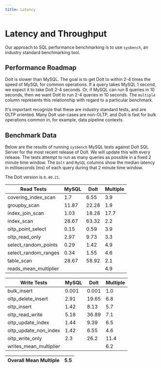 ```yaml
---
title: Latency
---
```


# Latency and Throughput

Our approach to SQL performance benchmarking is to use `sysbench`, an
industry standard benchmarking tool.

## Performance Roadmap

Dolt is slower than MySQL. The goal is to get Dolt to within 2-4 times
the speed of MySQL for common operations. If a query takes MySQL 1
second, we expect it to take Dolt 2-4 seconds. Or, if MySQL can run 8
queries in 10 seconds, then we want Dolt to run 2-4 queries in 10
seconds. The `multiple` column represents this relationship with
regard to a particular benchmark.

It's important recognize that these are industry standard tests, and
are OLTP oriented. Many Dolt use-cases are non-OLTP, and Dolt is fast
for bulk operations common in, for example, data pipeline contexts.

## Benchmark Data

Below are the results of running `sysbench` MySQL tests against Dolt
SQL Server for the most recent release of Dolt. We will update this
with every release. The tests attempt to run as many queries as
possible in a fixed 2 minute time window. The `Dolt` and `MySQL`
columns show the median latency in milliseconds (ms) of each query 
during that 2 minute time window.

The Dolt version is `0.40.21`.
<!-- START_LATENCY_RESULTS_TABLE -->
|       Read Tests        | MySQL | Dolt  | Multiple |
|-------------------------|-------|-------|----------|
| covering\_index\_scan   |   1.7 |  6.55 |      3.9 |
| groupby\_scan           | 11.87 | 22.28 |      1.9 |
| index\_join\_scan       |  1.03 | 18.28 |     17.7 |
| index\_scan             | 28.67 | 63.32 |      2.2 |
| oltp\_point\_select     |  0.15 |  0.59 |      3.9 |
| oltp\_read\_only        |  2.97 |  9.73 |      3.3 |
| select\_random\_points  |  0.29 |  1.42 |      4.9 |
| select\_random\_ranges  |  0.34 |  1.55 |      4.6 |
| table\_scan             | 28.67 | 58.92 |      2.1 |
| reads\_mean\_multiplier |       |       |      4.9 |

|       Write Tests        | MySQL | Dolt  | Multiple |
|--------------------------|-------|-------|----------|
| bulk\_insert             | 0.001 | 0.001 |      1.0 |
| oltp\_delete\_insert     |  2.91 | 19.65 |      6.8 |
| oltp\_insert             |  1.42 |  8.13 |      5.7 |
| oltp\_read\_write        |  5.18 | 36.89 |      7.1 |
| oltp\_update\_index      |  1.44 |  9.39 |      6.5 |
| oltp\_update\_non\_index |  1.42 |  6.55 |      4.6 |
| oltp\_write\_only        |   2.3 |  26.2 |     11.4 |
| writes\_mean\_multiplier |       |       |      6.2 |

| Overall Mean Multiple | 5.5 |
|-----------------------|-----|
<!-- END_LATENCY_RESULTS_TABLE -->
<br/>
